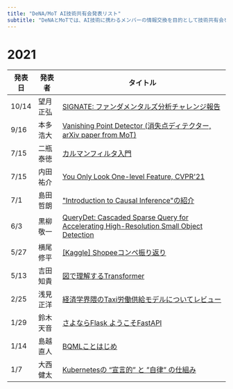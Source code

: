 ```yaml
---
title: "DeNA/MoT AI技術共有会発表リスト"
subtitle: "DeNAとMoTでは、AI技術に携わるメンバーの情報交換を目的として技術共有会を開催しており、毎週2名から30〜40分ほどの発表があります。共有会自体はクローズドですが、社外秘情報を含まない発表についてはこちらのリストにあるように積極的に社外公開しております。"
---
```

# 2021

|発表日|発表者|タイトル|
|----|----|----|
|10/14|望月 正弘|[SIGNATE: ファンダメンタルズ分析チャレンジ報告](https://speakerdeck.com/m_mochizuki/the-1st-place-solution-of-jpx-fundamentals-analysis-challenge-on-signate)|
|9/16|本多 浩大|[Vanishing Point Detector (消失点ディテクター, arXiv paper from MoT)](https://arxiv.org/abs/2108.13699)|
|7/15|二瓶 泰徳|[カルマンフィルタ入門](https://www.slideshare.net/ssuserf7b6ad/ss-250284912)|
|7/15|内田 祐介|[You Only Look One-level Feature, CVPR'21](https://www.slideshare.net/ren4yu/you-only-look-onelevel-feature)|
|7/1|島田 哲朗|["Introduction to Causal Inference"の紹介](https://lab.mo-t.com/blog/causal-inference)|
|6/3|黒柳 敬一|[QueryDet: Cascaded Sparse Query for Accelerating High-Resolution Small Object Detection](https://speakerdeck.com/keiku/querydet-cascaded-sparse-query-for-accelerating-high-resolution-small-object-detection)|
|5/27|横尾 修平|[[Kaggle] Shopeeコンペ振り返り](https://speakerdeck.com/lyakaap/shopee-2nd-place-solutiontoshang-wei-jie-fa-matome)|
|5/13|吉田 知貴|[図で理解するTransformer](https://qiita.com/birdwatcher/items/b3e4428f63f708db37b7)|
|2/25|浅見 正洋|[経済学界隈のTaxi労働供給モデルについてレビュー](https://www.slideshare.net/masahiroasami/ss-243487622)|
|1/29|鈴木 天音|[さよならFlask ようこそFastAPI](https://speakerdeck.com/amaotone/goodbye-flask-welcome-fastapi)|
|1/14|島越 直人|[BQMLことはじめ](https://speakerdeck.com/shimacos/bqmlkotohazime)|
|1/7|大西 健太|[Kubernetesの “宣言的” と ”自律” の仕組み](https://speakerdeck.com/ohke/kubernetesfalse-xuan-yan-de-to-zi-lu-falseshi-zu-mi)|
